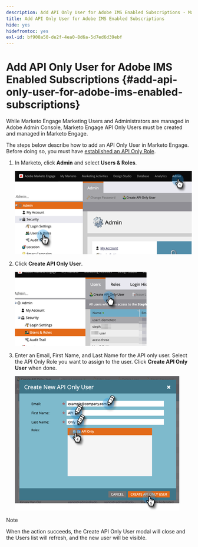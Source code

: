 ```yaml
---
description: Add API Only User for Adobe IMS Enabled Subscriptions - Marketo Docs - Product Documentation
title: Add API Only User for Adobe IMS Enabled Subscriptions
hide: yes
hidefromtoc: yes
exl-id: bf908a50-de2f-4ea0-8d6a-5d7ed6d39ebf
---
```

# Add API Only User for Adobe IMS Enabled Subscriptions {#add-api-only-user-for-adobe-ims-enabled-subscriptions}

While Marketo Engage Marketing Users and Administrators are managed in Adobe Admin Console, Marketo Engage API Only Users must be created and managed in Marketo Engage.

The steps below describe how to add an API Only User in Marketo Engage. Before doing so, you must have [established an API Only Role](/help/marketo/product-docs/administration/users-and-roles/create-an-api-only-user-role.md).  

1. In Marketo, click **Admin** and select **Users & Roles**.

   ![](assets/add-api-only-user-for-adobe-ims-1.png)

1. Click **Create API Only User**.

   ![](assets/add-api-only-user-for-adobe-ims-2.png)

1. Enter an Email, First Name, and Last Name for the API only user.  Select the API Only Role you want to assign to the user. Click **Create API Only User** when done.

   ![](assets/add-api-only-user-for-adobe-ims-3.png)

>[!NOTE]
>
>When the action succeeds, the Create API Only User modal will close and the Users list will refresh, and the new user will be visible.
